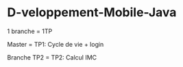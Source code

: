 # D-veloppement-Mobile-Java
1 branche = 1TP 

Master = TP1:
  Cycle de vie + login

Branche TP2 = TP2:
  Calcul IMC
